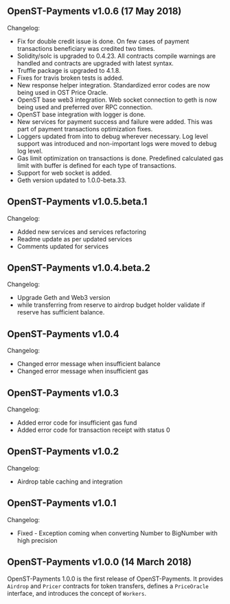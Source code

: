 ## OpenST-Payments v1.0.6 (17 May 2018)

Changelog:

- Fix for double credit issue is done. On few cases of payment transactions beneficiary was credited two times.
- Solidity/solc is upgraded to 0.4.23. All contracts compile warnings are handled and contracts are upgraded with latest syntax. 
- Truffle package is upgraded to 4.1.8.
- Fixes for travis broken tests is added.
- New response helper integration. Standardized error codes are now being used in OST Price Oracle.
- OpenST base web3 integration. Web socket connection to geth is now being used and preferred over RPC connection.
- OpenST base integration with logger is done.
- New services for payment success and failure were added. This was part of payment transactions optimization fixes.
- Loggers updated from into to debug wherever necessary. Log level support was introduced and non-important logs were moved to debug log level.
- Gas limit optimization on transactions is done. Predefined calculated gas limit with buffer is defined for each type of transactions.
- Support for web socket is added.
- Geth version updated to 1.0.0-beta.33.

## OpenST-Payments v1.0.5.beta.1

Changelog:
- Added new services and services refactoring
- Readme update as per updated services
- Comments updated for services 

## OpenST-Payments v1.0.4.beta.2

Changelog:
- Upgrade Geth and Web3 version
- while transferring from reserve to airdrop budget holder validate if reserve has sufficient balance. 

## OpenST-Payments v1.0.4

Changelog:
- Changed error message when insufficient balance
- Changed error message when insufficient gas  

## OpenST-Payments v1.0.3

Changelog:
- Added error code for insufficient gas fund
- Added error code for transaction receipt with status 0  
 
## OpenST-Payments v1.0.2

Changelog:
- Airdrop table caching and integration

## OpenST-Payments v1.0.1

Changelog:
- Fixed - Exception coming when converting Number to BigNumber  with high precision

## OpenST-Payments v1.0.0 (14 March 2018)

OpenST-Payments 1.0.0 is the first release of OpenST-Payments. It provides `Airdrop` and `Pricer` contracts for token transfers, defines a `PriceOracle` interface, and introduces the concept of `Workers`.
